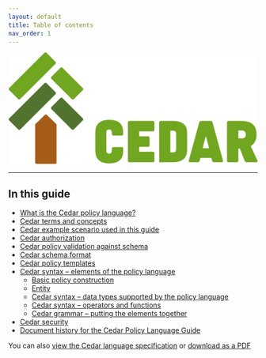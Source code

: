 ```yaml
---
layout: default
title: Table of contents
nav_order: 1
---
```


![\[Cedar Logo\]](images/Cedar1-green.png)

-----

## In this guide
+ [What is the Cedar policy language?](what-is-cedar.md)
+ [Cedar terms and concepts](terminology.md)
+ [Cedar example scenario used in this guide](scenario.md)
+ [Cedar authorization](authorization.md)
+ [Cedar policy validation against schema](validation.md)
+ [Cedar schema format](schema.md)
+ [Cedar policy templates](templates.md)
+ [Cedar syntax &ndash; elements of the policy language](syntax.md)
   + [Basic policy construction](syntax-policy.md)
   + [Entity](syntax-entity.md)
   + [Cedar syntax &ndash; data types supported by the policy language](syntax-datatypes.md)
   + [Cedar syntax &ndash; operators and functions](syntax-operators.md)
   + [Cedar grammar &ndash; putting the elements together](syntax-grammar.md)
+ [Cedar security](security.md)
+ [Document history for the Cedar Policy Language Guide](doc-history.md)

You can also [view the Cedar language specification](Cedar-Language-Spec-v2.3.pdf?raw=true) or [download as a PDF](https://github.com/cedar-policy/cedar-docs/blob/main/docs/Cedar-Language-Spec-v2.3.pdf?raw=true)
